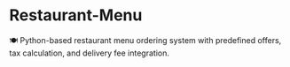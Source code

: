 # Restaurant-Menu
🍽 Python-based restaurant menu ordering system with predefined offers, tax calculation, and delivery fee integration.

